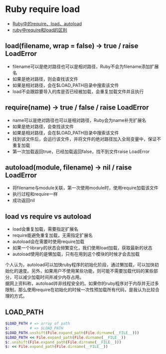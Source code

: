 # Ruby require load

- [Ruby中的require、load、autoload](https://www.cnblogs.com/evallife/p/3917610.html)
- [ruby中require和load的区别](https://blog.csdn.net/feigeswjtu/article/details/51176626)


## load(filename, wrap = false) -> true / raise LoadError

- filename可以是绝对路径也可以是相对路径，Ruby不会为filename添加扩展名
- 如果是绝对路径，则会查找该文件
- 如果是相对路径，会在$LOAD_PATH目录中搜索该文件
- load不会跟踪要导入的库是否已经被加载，会重复加载文件并且执行

## require(name) -> true / false / raise LoadError

- name可以是绝对路径也可以是相对路径，Ruby会为name补充扩展名
- 如果是绝对路径，会查找该文件
- 如果是相对路径，会在$LOAD_PATH目录中搜索该文件
- 找到该文件后，会运行该文件，并将文件的绝对路径加入全局变量中，保证不重复加载
- 第一次加载返回true，已经加载返回false，找不到文件raise LoadError

## autoload(module, filename) -> nil / raise LoadError

- 将filename与module关联，第一次使用module时，使用require加载该文件
- 执行过程和require一样
- 成功返回nil

## load vs require vs autoload

- load会重复加载，需要指定扩展名
- require能避免重复加载，无需指定扩展名
- autoload会在需要时使用require加载
- 如果一个library的状态会频繁变化，我们使用load加载，获取最新的状态
- autoload使用的是懒加载，只有在用到这个模块的时候才会去加载

个人认为，autoload可以加快ruby程序的初始化阶段，通过懒加载，可以加快初始化的速度。另外，如果用户不使用某些功能，则可能不需要加载代码的某些部分，可以减少加载时间并减少内存占用。  
据网上资料称，autoload并非线程安全的。如果你的ruby程序对于内存并无过多限制，那么使用require在初始化的时候一次性预加载所有代码，是我认为比较合理的方式。

## LOAD_PATH

```ruby
$LOAD_PATH # => array of path
$:         # => $LOAD_PATH
$LOAD_PATH.unshift(File.expand_path(File.dirname(__FILE__)))
$LOAD_PATH << File.expand_path(File.dirname(__FILE__))
$:.unshift(File.expand_path(File.dirname(__FILE__)))
$: << File.expand_path(File.dirname(__FILE__))
```
